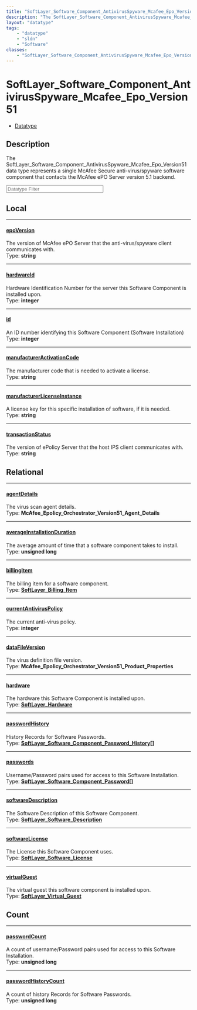 ```yaml
---
title: "SoftLayer_Software_Component_AntivirusSpyware_Mcafee_Epo_Version51"
description: "The SoftLayer_Software_Component_AntivirusSpyware_Mcafee_Epo_Version51 data type represents a single McAfee Secure anti-... "
layout: "datatype"
tags:
    - "datatype"
    - "sldn"
    - "Software"
classes:
    - "SoftLayer_Software_Component_AntivirusSpyware_Mcafee_Epo_Version51"
---
```


# SoftLayer_Software_Component_AntivirusSpyware_Mcafee_Epo_Version51
<div id='service-datatype'>
    <ul id='sldn-reference-tabs'>
        <li id='datatype'> <a href='/reference/datatypes/SoftLayer_Software_Component_AntivirusSpyware_Mcafee_Epo_Version51' >Datatype</a></li>
    </ul>
</div>

## Description 
The SoftLayer_Software_Component_AntivirusSpyware_Mcafee_Epo_Version51 data type represents a single McAfee Secure anti-virus/spyware software component that contacts the McAfee ePO Server version 5.1 backend. 





<!-- Filer BEGIN -->
<div class="view-filters">
        <div class="clearfix">
            <div class="search-input-box">
                <input placeholder="Datatype Filter" onkeyup="titleSearch(inputId='prop-input', divId='properties', elementClass='prop-row')" 
                    type="text" id="prop-input" value="" size="30" maxlength="128" class="form-text">
            </div>
        </div>
</div>
<!-- Filer END -->

<div id="properties" class="content">
<div id="localProperties" class="prop-content" >

## Local
<div class="prop-row">

-----
[epoVersion]: #epoversion
#### [epoVersion]
The version of  McAfee ePO Server that the anti-virus/spyware client communicates with.  
<span class="type-label">Type: </span>**string**


</div>
<div class="prop-row">

-----
[hardwareId]: #hardwareid
#### [hardwareId]
Hardware Identification Number for the server this Software Component is installed upon.  
<span class="type-label">Type: </span>**integer**


</div>
<div class="prop-row">

-----
[id]: #id
#### [id]
An ID number identifying this Software Component (Software Installation)  
<span class="type-label">Type: </span>**integer**


</div>
<div class="prop-row">

-----
[manufacturerActivationCode]: #manufactureractivationcode
#### [manufacturerActivationCode]
The manufacturer code that is needed to activate a license.  
<span class="type-label">Type: </span>**string**


</div>
<div class="prop-row">

-----
[manufacturerLicenseInstance]: #manufacturerlicenseinstance
#### [manufacturerLicenseInstance]
A license key for this specific installation of software, if it is needed.  
<span class="type-label">Type: </span>**string**


</div>
<div class="prop-row">

-----
[transactionStatus]: #transactionstatus
#### [transactionStatus]
The version of ePolicy Server that the host IPS client communicates with.  
<span class="type-label">Type: </span>**string**


</div>
</div>
<!-- LOCAL PROPERTY END -->

<div id="relationalProperties"  class="prop-content" >

## Relational
<div class="prop-row">

-----
[agentDetails]: #agentdetails
#### [agentDetails]
The virus scan agent details.  
<span class="type-label">Type: </span>**McAfee_Epolicy_Orchestrator_Version51_Agent_Details**


</div>
<div class="prop-row">

-----
[averageInstallationDuration]: #averageinstallationduration
#### [averageInstallationDuration]
The average amount of time that a software component takes to install.  
<span class="type-label">Type: </span>**unsigned long**


</div>
<div class="prop-row">

-----
[billingItem]: #billingitem
#### [billingItem]
The billing item for a software component.  
<span class="type-label">Type: </span>**<a href='/reference/datatypes/SoftLayer_Billing_Item'>SoftLayer_Billing_Item </a>**


</div>
<div class="prop-row">

-----
[currentAntivirusPolicy]: #currentantiviruspolicy
#### [currentAntivirusPolicy]
The current anti-virus policy.  
<span class="type-label">Type: </span>**integer**


</div>
<div class="prop-row">

-----
[dataFileVersion]: #datafileversion
#### [dataFileVersion]
The virus definition file version.  
<span class="type-label">Type: </span>**McAfee_Epolicy_Orchestrator_Version51_Product_Properties**


</div>
<div class="prop-row">

-----
[hardware]: #hardware
#### [hardware]
The hardware this Software Component is installed upon.  
<span class="type-label">Type: </span>**<a href='/reference/datatypes/SoftLayer_Hardware'>SoftLayer_Hardware </a>**


</div>
<div class="prop-row">

-----
[passwordHistory]: #passwordhistory
#### [passwordHistory]
History Records for Software Passwords.  
<span class="type-label">Type: </span>**<a href='/reference/datatypes/SoftLayer_Software_Component_Password_History'>SoftLayer_Software_Component_Password_History[] </a>**


</div>
<div class="prop-row">

-----
[passwords]: #passwords
#### [passwords]
Username/Password pairs used for access to this Software Installation.  
<span class="type-label">Type: </span>**<a href='/reference/datatypes/SoftLayer_Software_Component_Password'>SoftLayer_Software_Component_Password[] </a>**


</div>
<div class="prop-row">

-----
[softwareDescription]: #softwaredescription
#### [softwareDescription]
The Software Description of this Software Component.  
<span class="type-label">Type: </span>**<a href='/reference/datatypes/SoftLayer_Software_Description'>SoftLayer_Software_Description </a>**


</div>
<div class="prop-row">

-----
[softwareLicense]: #softwarelicense
#### [softwareLicense]
The License this Software Component uses.  
<span class="type-label">Type: </span>**<a href='/reference/datatypes/SoftLayer_Software_License'>SoftLayer_Software_License </a>**


</div>
<div class="prop-row">

-----
[virtualGuest]: #virtualguest
#### [virtualGuest]
The virtual guest this software component is installed upon.  
<span class="type-label">Type: </span>**<a href='/reference/datatypes/SoftLayer_Virtual_Guest'>SoftLayer_Virtual_Guest </a>**


</div>

## Count
<div class="prop-row">

-----
[passwordCount]: #passwordcount
#### [passwordCount]
A count of username/Password pairs used for access to this Software Installation.   
<span class="type-label">Type: </span>**unsigned long**


</div>
<div class="prop-row">

-----
[passwordHistoryCount]: #passwordhistorycount
#### [passwordHistoryCount]
A count of history Records for Software Passwords.   
<span class="type-label">Type: </span>**unsigned long**


</div>
</div>


